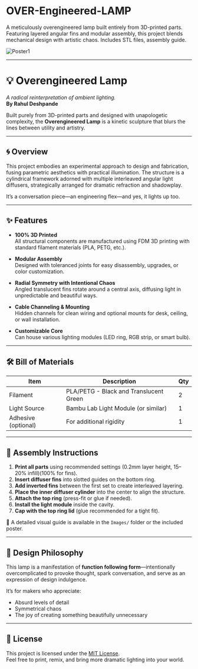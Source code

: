 # OVER-Engineered-LAMP
A meticulously overengineered lamp built entirely from 3D-printed parts. Featuring layered angular fins and modular assembly, this project blends mechanical design with artistic chaos. Includes STL files, assembly guide.



![Poster1](https://github.com/user-attachments/assets/94108f09-59b4-4cdb-be37-f91ec9ca5cc6)


---

# 💡 Overengineered Lamp  
*A radical reinterpretation of ambient lighting.*  
**By Rahul Deshpande**

Built purely from 3D-printed parts and designed with unapologetic complexity, the **Overengineered Lamp** is a kinetic sculpture that blurs the lines between utility and artistry.

---

## 🌀 Overview

This project embodies an experimental approach to design and fabrication, fusing parametric aesthetics with practical illumination. The structure is a cylindrical framework adorned with multiple interleaved angular light diffusers, strategically arranged for dramatic refraction and shadowplay.

It’s a conversation piece—an engineering flex—and yes, it lights up too.

---

## ✨ Features

- **100% 3D Printed**  
  All structural components are manufactured using FDM 3D printing with standard filament materials (PLA, PETG, etc.).

- **Modular Assembly**  
  Designed with toleranced joints for easy disassembly, upgrades, or color customization.

- **Radial Symmetry with Intentional Chaos**  
  Angled translucent fins rotate around a central axis, diffusing light in unpredictable and beautiful ways.

- **Cable Channeling & Mounting**  
  Hidden channels for clean wiring and optional mounts for desk, ceiling, or wall installation.

- **Customizable Core**  
  Can house various lighting modules (LED ring, RGB strip, or smart bulb).

---

## 🛠️ Bill of Materials

| Item               | Description                        | Qty |
|--------------------|------------------------------------|-----|
| Filament           | PLA/PETG - Black and Translucent Green | 2   |
| Light Source       | Bambu Lab Light Module (or similar) | 1   |
| Adhesive (optional)| For additional rigidity             | 1   |

---

## 🧩 Assembly Instructions

1. **Print all parts** using recommended settings (0.2mm layer height, 15–20% infill)(100% for fins).  
2. **Insert diffuser fins** into slotted guides on the bottom ring.  
3. **Add inverted fins** between the first set to create interleaved layering.  
4. **Place the inner diffuser cylinder** into the center to align the structure.  
5. **Attach the top ring** (press-fit or glue if needed).  
6. **Install the light module** inside the cavity.  
7. **Cap with the top ring lid** (glue recommended for a tight fit).  

📎 A detailed visual guide is available in the `Images/` folder or the included poster.

---

## 🧠 Design Philosophy

This lamp is a manifestation of **function following form**—intentionally overcomplicated to provoke thought, spark conversation, and serve as an expression of design indulgence.

It’s for makers who appreciate:
- Absurd levels of detail  
- Symmetrical chaos  
- The joy of creating something beautifully unnecessary  

---

## 🪪 License

This project is licensed under the [MIT License](LICENSE).  
Feel free to print, remix, and bring more dramatic lighting into your world.

